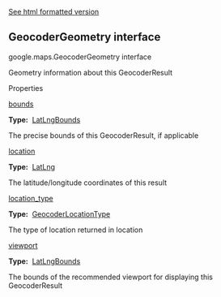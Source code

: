 [See html formatted version](https://huasofoundries.github.io/google-maps-documentation/GeocoderGeometry.html)


GeocoderGeometry interface
--------------------------

google.maps.GeocoderGeometry interface

Geometry information about this GeocoderResult

Properties

[bounds](#GeocoderGeometry.bounds)

**Type:**  [LatLngBounds](LatLngBounds.md)

The precise bounds of this GeocoderResult, if applicable

[location](#GeocoderGeometry.location)

**Type:**  [LatLng](LatLng.md)

The latitude/longitude coordinates of this result

[location\_type](#GeocoderGeometry.location_type)

**Type:**  [GeocoderLocationType](GeocoderLocationType.md)

The type of location returned in location

[viewport](#GeocoderGeometry.viewport)

**Type:**  [LatLngBounds](LatLngBounds.md)

The bounds of the recommended viewport for displaying this GeocoderResult